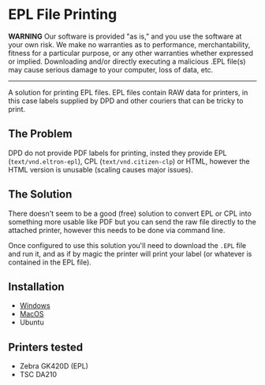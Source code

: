 # EPL File Printing

**WARNING** Our software is provided "as is," and you use the software at your own risk. We make no warranties as to performance, merchantability, fitness for a particular purpose, or any other warranties whether expressed or implied. Downloading and/or directly executing a malicious .EPL file(s) may cause serious damage to your computer, loss of data, etc.

---

A solution for printing EPL files. EPL files contain RAW data for printers, in this case labels supplied by DPD and other couriers that can be tricky to print.

## The Problem

DPD do not provide PDF labels for printing, insted they provide EPL (`text/vnd.eltron-epl`), CPL (`text/vnd.citizen-clp`) or HTML, however the HTML version is unusable (scaling causes major issues).

## The Solution

There doesn't seem to be a good (free) solution to convert EPL or CPL into something more usable like PDF but you can send the raw file directly to the attached printer, however this needs to be done via command line.

Once configured to use this solution you'll need to download the `.EPL` file and run it, and as if by magic the printer will print your label (or whatever is contained in the EPL file).

## Installation

- [Windows](README.windows.md)
- [MacOS](README.macos.md)
- Ubuntu

## Printers tested

- Zebra GK420D (EPL)
- TSC DA210
